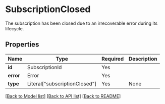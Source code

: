# SubscriptionClosed

The subscription has been closed due to an irrecoverable error during its lifecycle.


## Properties
| Name | Type | Required | Description |
| ------------ | ------------- | ------------- | ------------- |
**id** | SubscriptionId | Yes |  |
**error** | Error | Yes |  |
**type** | Literal["subscriptionClosed"] | Yes | None |


[[Back to Model list]](../../../README.md#models-v1-link) [[Back to API list]](../../../README.md#documentation-for-api-endpoints) [[Back to README]](../../../README.md)
